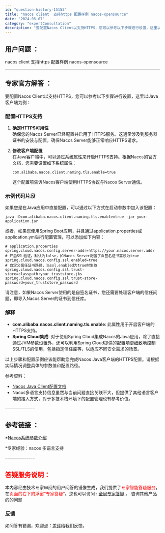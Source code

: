 ```yaml
---
id: "question-history-15153"
title: "nacos client  支持https 配置样例 nacos-opensource"
date: "2024-06-07"
category: "expertConsultation"
description: "要配置Nacos Client以支持HTTPS，您可以参考以下步骤进行设置，这里以Java客户端为例：### 配置HTTPS支持1. **确定HTTPS可用性**     确保您的Nacos Server已经配置并启用了HTTPS服务。这通常涉及到服务器证书的安装与配置，确保Nacos Server"
---
```


## 用户问题 ： 
 nacos client  支持https 配置样例 nacos-opensource 

---------------
## 专家官方解答 ：

要配置Nacos Client以支持HTTPS，您可以参考以下步骤进行设置，这里以Java客户端为例：

### 配置HTTPS支持

1. **确定HTTPS可用性**  
   确保您的Nacos Server已经配置并启用了HTTPS服务。这通常涉及到服务器证书的安装与配置，确保Nacos Server能够正常响应HTTPS请求。

2. **修改客户端配置**  
   在Java客户端中，可以通过系统属性来开启HTTPS支持。根据Nacos的官方文档，您需要设置如下系统属性：

   ```plaintext
   com.alibaba.nacos.client.naming.tls.enable=true
   ```

   这个配置项告诉Nacos客户端使用HTTPS协议与Nacos Server通信。

### 示例代码片段

如果您是在Java应用中直接配置，可以通过以下方式在启动参数中加入该配置：

```shell
java -Dcom.alibaba.nacos.client.naming.tls.enable=true -jar your-application.jar
```

或者，如果您使用Spring Boot应用，并且通过application.properties或application.yml进行配置管理，可以添加如下内容：

```properties
# application.properties
spring.cloud.nacos.config.server-addr=https://your.nacos.server.addr
# 开启SSL验证，默认为false，如Nacos Server配置了自签名证书需设为true
spring.cloud.nacos.config.ssl.enabled=true
# 自定义信任证书路径，当ssl.enabled为true时生效
spring.cloud.nacos.config.ssl.trust-store=classpath:your_truststore.jks
spring.cloud.nacos.config.ssl.trust-store-password=your_truststore_password
```

请注意，如果Nacos Server使用的是自签名证书，您还需要处理客户端的信任问题，即导入Nacos Server的证书到信任库。

### 解释

- **com.alibaba.nacos.client.naming.tls.enable**: 此属性用于开启客户端的HTTPS支持。
- **Spring Cloud集成**: 对于使用Spring Cloud集成Nacos的Java应用，除了直接通过JVM参数设置外，还可以利用Spring Cloud提供的配置项更细致地控制SSL/TLS的使用，包括指定信任库等，以适应不同安全需求的场景。

以上步骤和配置示例应该能帮助您完成Nacos Java客户端的HTTPS配置。请根据实际情况调整具体的参数值和配置路径。

参考资料：
- [Nacos Java Client配置文档](https://nacos.io/blog/case-address-server/)
- Nacos多语言支持信息虽然与当前问题直接关联不大，但提供了其他语言客户端的接入方式，对于多技术栈环境下的配置管理也有参考价值。


<font color="#949494">---------------</font> 


## 参考链接 ：

*[Nacos系统参数介绍](https://nacos.io/docs/latest/guide/admin/system-configurations)
 
 *专家经验：nacos 多语言支持 


 <font color="#949494">---------------</font> 
 


## <font color="#FF0000">答疑服务说明：</font> 

本内容经由技术专家审阅的用户问答的镜像生成，我们提供了<font color="#FF0000">专家智能答疑服务</font>，在<font color="#FF0000">页面的右下的浮窗”专家答疑“</font>。您也可以访问 : [全局专家答疑](https://opensource.alibaba.com/chatBot) 。 咨询其他产品的的问题

### 反馈
如问答有错漏，欢迎点：[差评](https://ai.nacos.io/user/feedbackByEnhancerGradePOJOID?enhancerGradePOJOId=15163)给我们反馈。
